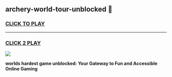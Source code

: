 
## archery-world-tour-unblocked 👋
<h3>
<a href="https://premium.freeplayer.one?title=archery-world-tour-unblocked&ref=14F">CLICK TO PLAY</a></h3>
<hr>

<h3>
<a href="https://premium.freeplayer.one?title=archery-world-tour-unblocked&ref=14F">CLICK 2 PLAY</a>
  
</h3>

<a href="https://premium.freeplayer.one?title=archery-world-tour-unblocked&ref=12F/"><img src="https://clearcache.store/games.png"></a>


**worlds hardest game unblocked: Your Gateway to Fun and Accessible Online Gaming**
